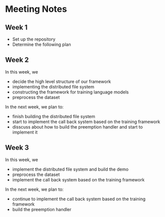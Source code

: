 # Meeting Notes

## Week 1

* Set up the repository
* Determine the following plan

## Week 2

In this week, we 
* decide the high level structure of our framework
* implementing the distributed file system
* constructing the framework for training language models
* preprocess the dataset

In the next week, we plan to:
* finish building the distributed file system
* start to implement the call back system based on the training framework
* disscuss about how to build the preemption handler and start to implement it


## Week 3

In this week, we 
* implement the distributed file system and build the demo
* preprocess the dataset
* implement the call back system based on the training framework


In the next week, we plan to:
* continue to implement the call back system based on the training framework
* build the preemption handler
